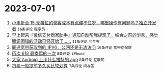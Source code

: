 # 2023-07-01

1. [小米折合 15 元每位的获客成本有点绷不住呀，哪里操作有问题吗？独立开发者](https://www.v2ex.com/t/953182) `16条评论` `程序员`
1. [早上起来『微信支付商家助手』通知自动帮我提现了。结合之前的消息，感觉腾讯围猎的活动已经开始了……](https://www.v2ex.com/t/953190) `11条评论` `问与答`
1. [联通宽带获取到的 IPV6，公网还是无法访问](https://www.v2ex.com/t/953183) `10条评论` `宽带症候群`
1. [历次 618 最幸运的一次](https://www.v2ex.com/t/953197) `8条评论` `iPhone`
1. [大家 Android 上用什么推特的 app](https://www.v2ex.com/t/953179) `8条评论` `互联网`
1. [机票一般提前多久买比较划算](https://www.v2ex.com/t/953196) `7条评论` `问与答`
